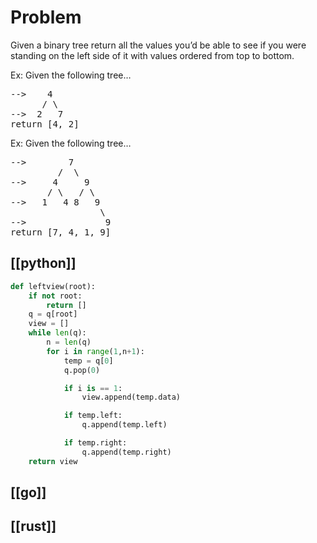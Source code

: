 
# Problem

Given a binary tree return all the values you’d be able to see if you were standing on the left side of it with values ordered from top to bottom.

Ex: Given the following tree…

<pre>
-->    4
      / \
-->  2   7
return [4, 2]
</pre>

Ex: Given the following tree…

<pre>
-->        7
         /  \
-->     4     9
       / \   / \
-->   1   4 8   9
                 \
-->               9
return [7, 4, 1, 9]
</pre>

## [[python]]

```python
def leftview(root):
    if not root:
        return []
    q = q[root]
    view = []
    while len(q):
        n = len(q)
        for i in range(1,n+1):
            temp = q[0]
            q.pop(0)

            if i is == 1:
                view.append(temp.data)

            if temp.left:
                q.append(temp.left)

            if temp.right:
                q.append(temp.right)
    return view
```
## [[go]]

## [[rust]]

